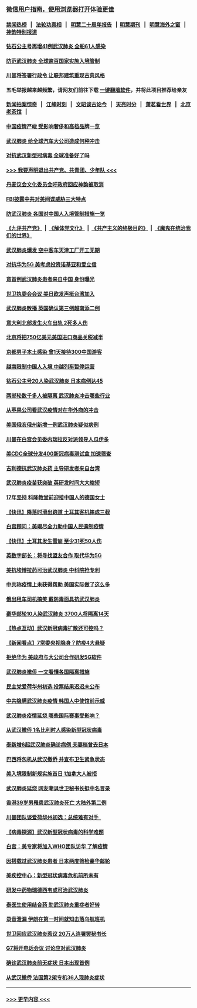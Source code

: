 ### [微信用户指南，使用浏览器打开体验更佳](https://github.com/gfw-breaker/banned-news1/blob/master/indexes/wechat-guide.md?t=0)
#### [禁闻热榜](热点新闻.md?t=0)  &nbsp;&nbsp;|&nbsp;&nbsp; [法轮功真相](https://github.com/gfw-breaker/truth/blob/master/README.md?t=0) &nbsp;&nbsp;|&nbsp;&nbsp; [明慧二十周年报告](https://github.com/gfw-breaker/mh-reports/blob/master/README.md?t=0) &nbsp;&nbsp;|&nbsp;&nbsp;[明慧期刊](https://github.com/gfw-breaker/mh-qikan) &nbsp;&nbsp;|&nbsp;&nbsp; [明慧海外之窗](https://github.com/gfw-breaker/mh-news/blob/master/README.md?t=0) &nbsp;&nbsp;|&nbsp;&nbsp; [神韵特别报道](https://github.com/gfw-breaker/mh-news/blob/master/shenyun.md?t=0)
#### [钻石公主号再增41例武汉肺炎 全船61人感染](../pages/nsc418/n11850401.md?t=02071622) 
#### [防范武汉肺炎 全球逾百国家实施入境管制](../pages/nsc418/n11850557.md?t=02071622) 
#### [川普将签署行政令 让联邦建筑重现古典风格](../pages/nsc418/n11850654.md?t=02071622) 
#### 五毛举报越来越频繁，请网友们前往下载 [一键翻墙软件](https://github.com/gfw-breaker/ssr-accounts)，并将此项目推荐给亲友
#### [新闻拍案惊奇](https://github.com/gfw-breaker/banned-news1/blob/master/pages/link4.md) &nbsp;&nbsp;|&nbsp;&nbsp; [江峰时刻](https://github.com/gfw-breaker/banned-news1/blob/master/pages/link4.md) &nbsp;&nbsp;|&nbsp;&nbsp; [文昭谈古论今](https://github.com/gfw-breaker/banned-news1/blob/master/pages/link4.md) &nbsp;&nbsp;|&nbsp;&nbsp; [天亮时分](https://github.com/gfw-breaker/banned-news1/blob/master/pages/link4.md) &nbsp;&nbsp;|&nbsp;&nbsp; [萧茗看世界](https://github.com/gfw-breaker/banned-news1/blob/master/pages/link4.md) &nbsp;&nbsp;|&nbsp;&nbsp; [北京老茶馆](https://github.com/gfw-breaker/banned-news1/blob/master/pages/link4.md) &nbsp;&nbsp;|&nbsp;&nbsp; 
#### [中国疫情严峻 受影响奢侈和高档品牌一览](../pages/nsc418/n11850319.md?t=02071622) 
#### [武汉肺炎 给全球汽车大公司造成何种冲击](../pages/nsc418/n11850056.md?t=02071622) 
#### [对抗武汉新型冠病毒 全球准备好了吗](../pages/nsc418/n11850142.md?t=02071622) 
#### [>>> 我要声明退出共产党、共青团、少年队 <<<](https://github.com/begood0513/goodnews/blob/master/quit/letter.md) 
#### [丹麦议会文化委员会吁政府回应神韵被取消](../pages/nsc418/n11849312.md?t=02071622) 
#### [FBI披露中共对美间谍威胁三大特点](../pages/nsc418/n11849700.md?t=02071622) 
#### [防武汉肺炎 各国对中国人入境管制措施一览](../pages/nsc418/n11838726.md?t=02071622) 
#### [《九评共产党》](https://github.com/begood0513/9ping.md/blob/master/README.md) &nbsp;|&nbsp; [《解体党文化》](../../../../jtdwh.md/blob/master/README.md)  &nbsp;|&nbsp; [《共产主义的终极目的》](../../../../gczydzjmd.md/blob/master/README.md) &nbsp;|&nbsp; [《魔鬼在统治我们的世界》](../../../../mgztzwmdsj.md/blob/master/README.md) 
#### [武汉肺炎爆发 空中客车天津工厂开工无期](../pages/nsc418/n11849634.md?t=02071622) 
#### [对抗华为5G 美考虑投资诺基亚和爱立信](../pages/nsc418/n11849510.md?t=02071622) 
#### [意首例武汉肺炎患者来自中国 身份曝光](../pages/nsc418/n11849454.md?t=02071622) 
#### [世卫执委会会议 美日欧发声挺台湾加入](../pages/nsc418/n11849433.md?t=02071622) 
#### [武汉肺炎散播 英国确认第三例越南添二例](../pages/nsc418/n11849439.md?t=02071622) 
#### [意大利北部发生火车出轨 2死多人伤](../pages/nsc418/n11848999.md?t=02071622) 
#### [北京将把750亿美元美国进口商品关税减半](../pages/nsc418/n11848896.md?t=02071622) 
#### [京都男子本土感染 曾1天接待300中国游客](../pages/nsc418/n11848641.md?t=02071622) 
#### [越南限制中国人入境 中越列车暂停运营](../pages/nsc418/n11847844.md?t=02071622) 
#### [钻石公主号20人染武汉肺炎 日本病例达45](../pages/nsc418/n11847823.md?t=02071622) 
#### [两邮轮数千多人被隔离 武汉肺炎冲击哪些行业](../pages/nsc418/n11847456.md?t=02071622) 
#### [从苹果公司看武汉疫情对在华外商的冲击](../pages/nsc418/n11847586.md?t=02071622) 
#### [美国俄亥俄州新增一例武汉肺炎疑似病例](../pages/nsc418/n11847714.md?t=02071622) 
#### [川普在白宫会见委内瑞拉反对派领导人瓜伊多](../pages/nsc418/n11847391.md?t=02071622) 
#### [美CDC全球分发400新冠病毒测试盒 加速筛查](../pages/nsc418/n11847260.md?t=02071622) 
#### [吉利德抗武汉肺炎药 主导研发者来自台湾](../pages/nsc418/n11847064.md?t=02071622) 
#### [武汉肺炎疫苗获突破 英研发时间大大缩短](../pages/nsc418/n11846915.md?t=02071622) 
#### [17年坚持 科隆教堂前迎接中国人的德国女士](../pages/nsc418/n11846781.md?t=02071622) 
#### [【快讯】降落时滑出跑道 土耳其客机摔成三截](../pages/nsc418/n11847021.md?t=02071622) 
#### [白宫顾问：美竭尽全力助中国人民遏制疫情](../pages/nsc418/n11846756.md?t=02071622) 
#### [【快讯】土耳其发生雪崩 至少31死50人伤](../pages/nsc418/n11846680.md?t=02071622) 
#### [英数字部长：将寻找盟友合作 取代华为5G](../pages/nsc418/n11846485.md?t=02071622) 
#### [美抗埃博拉药可治武汉肺炎 中科院抢专利](../pages/nsc418/n11846409.md?t=02071622) 
#### [中共称疫情上未获得帮助 美国实际做了这么多](../pages/nsc418/n11846008.md?t=02071622) 
#### [俄出租车司机搞笑 戴防毒面具抗武汉肺炎](../pages/nsc418/n11845703.md?t=02071622) 
#### [豪华邮轮10人染武汉肺炎 3700人将隔离14天](../pages/nsc418/n11845543.md?t=02071622) 
#### [【热点互动】武汉新冠病毒扩散还可控吗？](../pages/nsc418/n11844750.md?t=02071622) 
#### [【新闻看点】7常委央视隐身？防疫4大悬疑](../pages/nsc418/n11844611.md?t=02071622) 
#### [拒绝华为 美政府与大公司合作研发5G软件](../pages/nsc418/n11844625.md?t=02071622) 
#### [武汉肺炎撤侨 一文看懂各国隔离措施](../pages/nsc418/n11844216.md?t=02071622) 
#### [民主党爱荷华州初选 投票结果迟迟未公布](../pages/nsc418/n11844207.md?t=02071622) 
#### [中共隐瞒武汉肺炎疫情 韩国人中使馆前示威](../pages/nsc418/n11844084.md?t=02071622) 
#### [武汉肺炎疫情延烧 哪些国际赛事受影响？](../pages/nsc418/n11843958.md?t=02071622) 
#### [从武汉撤侨 1名比利时人感染新型冠状病毒](../pages/nsc418/n11843977.md?t=02071622) 
#### [泰新增6起武汉肺炎确诊病例 夫妻档曾去日本](../pages/nsc418/n11843900.md?t=02071622) 
#### [巴西将包机从武汉撤侨 并宣布卫生紧急状态](../pages/nsc418/n11843418.md?t=02071622) 
#### [美入境限制新规实施首日 1加拿大人被拒](../pages/nsc418/n11843058.md?t=02071622) 
#### [武汉肺炎延烧 网友嘲讽世卫秘书长挺中名言录](../pages/nsc418/n11843056.md?t=02071622) 
#### [香港39岁男罹患武汉肺炎死亡 大陆外第二例](../pages/nsc418/n11843026.md?t=02071622) 
#### [川普团队谈爱荷华州初选：总统难有对手  ](../pages/nsc418/n11842867.md?t=02071622) 
#### [【病毒探源】武汉新型冠状病毒的科学难题](../pages/nsc418/n11842176.md?t=02071622) 
#### [白宫：美专家将加入WHO团队访华 了解疫情](../pages/nsc418/n11842198.md?t=02071622) 
#### [因搭载过武汉肺炎患者 日本两度筛检豪华邮轮](../pages/nsc418/n11842447.md?t=02071622) 
#### [美疾控中心：新型冠状病毒危机前所未有](../pages/nsc418/n11842406.md?t=02071622) 
#### [研发中药物瑞德西韦或可治武汉肺炎](../pages/nsc418/n11842100.md?t=02071622) 
#### [泰医生使用结合药 助武汉肺炎重症者好转](../pages/nsc418/n11842096.md?t=02071622) 
#### [录音泄漏 伊朗在第一时间就知击落乌航班机](../pages/nsc418/n11842002.md?t=02071622) 
#### [世卫回应武汉肺炎惹议 20万人连署罢秘书长](../pages/nsc418/n11841664.md?t=02071622) 
#### [G7将开电话会议 讨论应对武汉肺炎](../pages/nsc418/n11841658.md?t=02071622) 
#### [确诊武汉肺炎前无症状 日本出现首例](../pages/nsc418/n11841567.md?t=02071622) 
#### [从武汉撤侨 法国第2架专机36人现肺炎症状](../pages/nsc418/n11841382.md?t=02071622) 

----
#### [ >>> 更早内容 <<< ](../indexes/nsc418-earlier.md)

